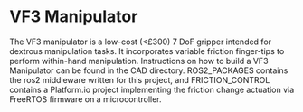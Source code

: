# VF3 Manipulator
The VF3 manipulator is a low-cost (<£300) 7 DoF gripper intended for dextrous manipulation tasks. It incorporates variable friction finger-tips to perform within-hand manipulation. Instructions on how to build a VF3 Manipulator can be found in the CAD directory. ROS2_PACKAGES contains the ros2 middleware written for this project, and FRICTION_CONTROL contains a Platform.io project implementing the friction change actuation via FreeRTOS firmware on a microcontroller. 